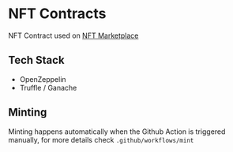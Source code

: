# NFT Contracts

NFT Contract used on [NFT Marketplace](https://github.com/photoday0914/nft-market)

## Tech Stack

- OpenZeppelin
- Truffle / Ganache

## Minting 

Minting happens automatically when the Github Action is triggered manually, for more details check `.github/workflows/mint` 
